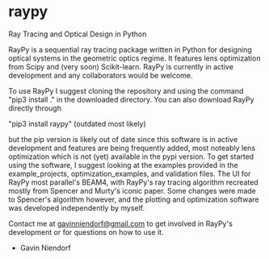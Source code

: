 # raypy
Ray Tracing and Optical Design in Python

RayPy is a sequential ray tracing package written in Python for designing optical systems in the geometric optics regime. It features lens optimization from Scipy and (very soon) Scikit-learn. RayPy is currently in active development and any collaborators would be welcome.

To use RayPy I suggest cloning the repository and using the command "pip3 install ." in the downloaded directory. You can also download RayPy directly through

"pip3 install raypy" (outdated most likely)

but the pip version is likely out of date since this software is in active development and features are being frequently added, most noteably lens optimization which is not (yet) available in the pypi version. To get started using the software, I suggest looking at the examples provided in the example_projects, optimization_examples, and validation files. The UI for RayPy most parallel's BEAM4, with RayPy's ray tracing algorithm recreated mostly from Spencer and Murty's iconic paper. Some changes were made to Spencer's algorithm however, and the plotting and optimization software was developed independently by myself.

Contact me at gavinniendorf@gmail.com to get involved in RayPy's development or for questions on how to use it.

- Gavin Niendorf
